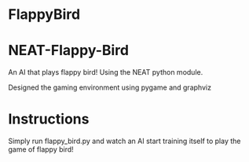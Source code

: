 # FlappyBird
# NEAT-Flappy-Bird

An AI that plays flappy bird! Using the NEAT python module.

Designed the gaming environment using pygame and graphviz

# Instructions
Simply run flappy_bird.py and watch an AI start training itself to play the game of flappy bird!
